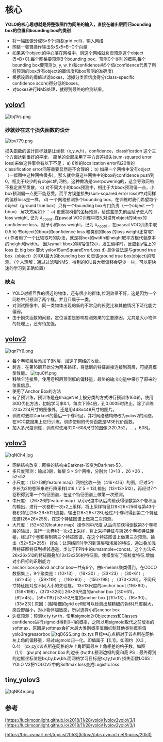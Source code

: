 # 核心
**YOLO的核心思想就是将整张图作为网络的输入，直接在输出层回归bounding box的位置和bounding box的类别**
- 将一幅图像分成S×S个网络(grid cell)，输入网络
- 网络一顿骚操作输出SxSx5×B+C个向量
- 如果某个object的中心落在网格中，则这个网格就负责预测这个object (5×B+C),每个网格要预测B个bounding box，预测C个类别的概率,每个bounding box要预测(x, y, w, h)和confidence共5个值(confidence代表了所有预测的box含有object的置信度和box预测的准确度)
- 根据设置的阈值过滤boxes，滤掉分类置信度得分(class-specific confidence score)得分低的boxes，
- 对boxes进行NMS处理，就得到最终的检测结果。



## [yolov1](https://arxiv.org/pdf/1506.02640.pdf)

![tbj1Vs.png](https://s1.ax1x.com/2020/06/11/tbj1Vs.png)

### 妙就妙在这个损失函数的设计

![tbv779.png](https://s1.ax1x.com/2020/06/11/tbv779.png)

损失函数的设计目标就是让坐标（x,y,w,h），confidence，classification 这个三个方面达到很好的平衡。
简单的全部采用了平方误差损失(sum-squared error loss)来做这件事会有以下不足：
a) 8维的localization error和20维的classification error同等重要显然是不合理的；
b) 如果一个网格中没有object（一幅图中这种网格很多），那么就会将这些网格中的box的confidence push到0，相比于较少的有object的网格，这种做法是overpowering的，这会导致网络不稳定甚至发散。
c) 对不同大小的bbox预测中，相比于大bbox预测偏一点，小box预测偏一点更不能忍受。而平方误差损失(sum-squared error loss)中对同样的偏移loss是一样。
d) 一个网格预测多个bounding box，在训练时我们希望每个object（ground true box）只有一个bounding box专门负责（一个object 一个bbox）
解决方案如下：
a) 更重视8维的坐标预测，给这些损失前面赋予更大的loss weight, 记为 $\lambda_{coord}$ ,在pascal VOC训练中取5,对没有object的bbox的confidence loss，赋予小的loss weight，记为 $\lambda_{noobj}$ ，在pascal VOC训练中取0.5
b) 有object的bbox的confidence loss 和类别的loss 的loss weight正常取1
c) 作者用了一个比较取巧的办法，就是将box的width和height取平方根代替原本的height和width。 因为small bbox的横轴值较小，发生偏移时，反应到y轴上的loss 比 big box 要大
yolov1SumSquareErrorLoss
d) 具体做法是与ground true box（object）的IOU最大的bounding box 负责该ground true box(object)的预测。（个人理解：通过过滤和NMS，得到的IOU最大者偏移会更少一些，可以更快速的学习到正确位置）
### 缺点
- YOLO对相互靠的很近的物体，还有很小的群体,检测效果不好，这是因为一个网格中只预测了两个框，并且只属于一类。
- 对测试图像中，同一类物体出现的新的不常见的长宽比和其他情况下泛化能力偏弱。
- 由于损失函数的问题，定位误差是影响检测效果的主要原因。尤其是大小物体的处理上，还有待加强。


## [yolov2](https://arxiv.org/pdf/1612.08242v1.pdf)

![tqn7Y6.png](https://s1.ax1x.com/2020/06/11/tqn7Y6.png)

- 每个卷积层后添加了BN层，加速了网络的收敛。
- 跨连：在第16层开始分为两条路径，将低层的特征直接连接到高层，可提高模型性能。
![tquCff.png](https://s1.ax1x.com/2020/06/11/tquCff.png)
- 移除全连接层，使用卷积层预测框的偏移量，最终的输出向量中保存了原来的位置信息。
- 使用了Anchor Box的方法
- 有了预训练，预训练是在ImageNet上按分类的方式进行预训练160轮，使用SGD优化方法，初始学习率0.1，每次下降4倍，到0.0005时终止。除了训练224x224尺寸的图像外，还是用448x448尺寸的图片。
- 训练时去除Darknet的最后一个卷积层，并将网络结构修改为yolov2的网络，在VOC数据集上进行训练。训练使用的代价函数是MSE代价函数。
- 加入多尺度训练，训练时使用320~608尺寸的图像[320,352，….，608]。


## [yolov3](https://pjreddie.com/media/files/papers/YOLOv3.pdf)
![tqNCh4.jpg](https://s1.ax1x.com/2020/06/11/tqNCh4.jpg)

- 网络结构改变：网络的结构由Darknet-19变为Darknet-53。
- 多尺度预测：输出3层，每层 S × S个网格，分别为 13×13 ，26 ×26 ，52×52
- 小尺度：（13×13的feature map）网络接收一张（416×416）的图，经过5个步长为2的卷积来进行降采样(416 / 2ˆ5 = 13),输出（13×13×512），再经过7个卷积得到第一个特征图谱，在这个特征图谱上做第一次预测。
- 中尺度: （26×26的feature map）从小尺度中从后向前获得倒数第3个卷积层的输出，进行一次卷积一次x2上采样，将上采样特征(26×26×256)与第43个卷积特征(26×26×512)连接，输出(26×26×728),经过7个卷积得到第二个特征图谱(26×26×255)，在这个特征图谱上做第二次预测。
- 大尺度：（52×52的feature map）操作同中尺度,从后向前获得倒数第3个卷积层的输出，进行一次卷积一次x2上采样，将上采样特征与第26个卷积特征连接，经过7个卷积得到第三个特征图谱，在这个特征图谱上做第三次预测。输出（52×52×255）
好处：让网络同时学习到深层和浅层的特征，通过叠加浅层特征图特征到相邻通道，类似于FPN中的umsample+concat。这个方法把26x26x512的特征图叠加13x13x256的特征图，使模型有了细粒度特征,增加对小目标的识别能力
- anchor box:yolov3 anchor box一共有9个，由k-means聚类得到。在COCO数据集上，9个聚类是：（10×13）;（16×30）;（33×23）;（30×61）;（62×45）; （59×119）; （116×90）; （156×198）; （373×326）。不同尺寸特征图对应不同大小的先验框。
13×13尺度的anchor box [（116×90），（156×198），（373×326）]
26×26尺度的anchor box [（30×61），（62×45），（59×119）]
52×52尺度的anchor box [（10×13），（16×30），（33×23）]
原因：(越精细的grid cell就可以检测出越精细的物体)尺度越大，感受野越小，对小物体越敏感，所以选择小的anchor box
- 边框预测：预测tx ty tw th，使用sigmoid对Objectness和Classes confidence进行sigmoid得到0~1的概率，之所以用sigmoid取代之前版本的softmax，原因是softmax会扩大最大类别概率值而抑制其他类别概率值
yolo3regressorbox
![tqD6SS.png](https://s1.ax1x.com/2020/06/11/tqD6SS.png)
(tx,ty):目标中心点相对于该点所在网格左上角的偏移量，经过sigmoid归一化。即值属于【0,1】。如图约（0.3 , 0.4）
(cx,cy):该点所在网格的左上角距离最左上角相差的格子数。如图（1,1）
(pw,ph):anchor box 的边长
(tw,th):预测边框的宽和高
PS：最终得到的边框坐标值是bx,by,bw,bh.而网络学习目标是tx,ty,tw,th
损失函数LOSS：YOLO V3把YOLOV2中的Softmax loss变成Logistic loss

## tiny_yolov3
![tqNK4e.png](https://s1.ax1x.com/2020/06/11/tqNK4e.png)


## 参考

[https://luckmoonlight.github.io/2018/11/28/yoloV1yolov2yoloV3/](https://luckmoonlight.github.io/2018/11/28/yoloV1yolov2yoloV3/)

[https://bbs.cvmart.net/topics/2053](https://bbs.cvmart.net/topics/2053)